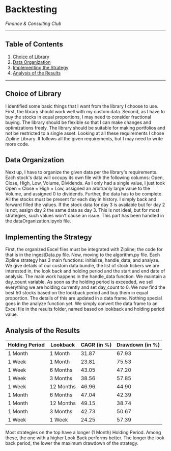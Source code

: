# Backtesting

*Finance & Consulting Club*

---

## Table of Contents

1. [Choice of Library](#choice-of-library)
2. [Data Organization](#data-organization)
3. [Implementing the Strategy](#implementing-the-strategy)
4. [Analysis of the Results](#analysis-of-the-results)

---

## Choice of Library

I identified some basic things that I want from the library I choose to use. First, the library should work well with my custom data. Second, as I have to buy the stocks in equal proportions, I may need to consider fractional buying. The library should be flexible so that I can make changes and optimizations freely. The library should be suitable for making portfolios and not be restricted to a single asset. Looking at all these requirements I chose Zipline Library. It follows all the given requirements, but I may need to write more code.

## Data Organization

Next up, I have to organize the given data per the library's requirements. Each stock's data will occupy its own file with the following columns: Open, Close, High, Low, Volume, Dividends. As I only had a single value, I just took Open = Close = High = Low, assigned an arbitrarily large value to the Volume, and assigned 0 to dividends. Further, the data has to be complete. All the stocks must be present for each day in history. I simply back and forward filled the values. If the stock data for day 3 is available but for day 2 is not, assign day 2 the same data as day 3. This is not ideal, but for most strategies, such values won't cause an issue. This part has been handled in the dataOrganization.ipynb file.

## Implementing the Strategy

First, the organized Excel files must be integrated with Zipline; the code for that is in the ingestData.py file. Now, moving to the algorithm.py file. Each Zipline strategy has 3 main functions: initialize, handle_data, and analyze. We give details of our custom data bundle, the list of stock tickers we are interested in, the look back and holding period and the start and end date of analysis. The main work happens in the handle_data function. We maintain a day_count variable. As soon as the holding period is exceeded, we sell everything we are holding currently and set day_count to 0. We now find the best 50 stocks based on the lookback period and buy them in equal proportion. The details of this are updated in a data frame. Nothing special goes in the analyze function yet. We simply convert the data frame to an Excel file in the results folder, named based on lookback and holding period value.

## Analysis of the Results

| Holding Period | Lookback | CAGR (in %) | Drawdown (in %)   |
|----------------|----------|-------------|-------------------|
| 1 Month        | 1 Month  | 31.87       | 67.93             |
| 1 Week         | 1 Month  | 23.81       | 75.53             |
| 1 Week         | 6 Months | 43.05       | 47.20             |
| 1 Week         | 3 Months | 38.56       | 57.85             |
| 1 Week         | 12 Months| 46.96       | 44.90             |
| 1 Month        | 6 Months | 47.04       | 42.39             |
| 1 Month        | 12 Months| 49.15       | 38.74             |
| 1 Month        | 3 Months | 42.73       | 50.67             |
| 1 Week         | 1 Week   | 24.25       | 57.39             |



Most strategies on the top have a longer (1 Month) Holding Period. Among these, the one with a higher Look Back performs better. The longer the look back period, the lower the maximum drawdown of the strategy.
